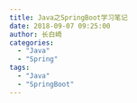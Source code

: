 ```yaml
---
title: Java之SpringBoot学习笔记
date: 2018-09-07 09:25:00
author: 长白崎
categories:
  - "Java"
  - "Spring"
tags:
  - "Java"
  - "SpringBoot"
---
```


